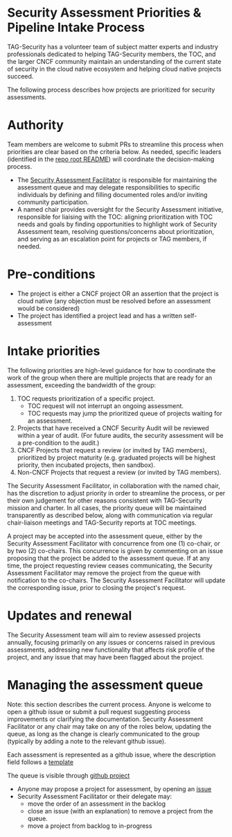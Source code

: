 # Security Assessment Priorities & Pipeline Intake Process

TAG-Security has a volunteer team of subject matter experts and industry
professionals dedicated to helping TAG-Security members, the TOC, and the larger
CNCF community maintain an understanding of the current state of security in the
cloud native ecosystem and helping cloud native projects succeed.

The following process describes how projects are prioritized for security
assessments.

# Authority

Team members are welcome to submit PRs to streamline this process when
priorities are clear based on the criteria below. As needed, specific leaders
(identified in the [repo root README](/README.md#security-assessments)) will
coordinate the decision-making process.

* The [Security Assessment
  Facilitator](/governance/roles.md#security-assessment-facilitator) is
  responsible for maintaining the assessment queue and may delegate
  responsibilities to specific individuals by defining and filling documented
  roles and/or inviting community participation.
* A named chair provides oversight for the Security Assessment initiative,
  responsible for liaising with the TOC: aligning prioritization with TOC needs
  and goals by finding opportunities to highlight work of Security Assessment
  team, resolving questions/concerns about prioritization, and serving as an
  escalation point for projects or TAG members, if needed.

# Pre-conditions

* The project is either a CNCF project OR an assertion that the project is cloud
  native (any objection must be resolved before an assessment would be
  considered)
* The project has identified a project lead and has a written self-assessment

# Intake priorities

The following priorities are high-level guidance for how to coordinate the
work of the group when there are multiple projects that are ready for an
assessment, exceeding the bandwidth of the group:

1. TOC requests prioritization of a specific project.
    * TOC request will not interrupt an ongoing assessment.
    * TOC requests may jump the prioritized queue of projects waiting for an assessment.
2. Projects that have received a CNCF Security Audit will be reviewed within a
   year of audit. (For future audits, the security assessment will be a
   pre-condition to the audit.)
3. CNCF Projects that request a review (or invited by TAG members), prioritized
   by project maturity (e.g. graduated projects will be highest priority, then
   incubated projects, then sandbox).
4. Non-CNCF Projects that request a review (or invited by TAG members).

The Security Assessment Facilitator, in collaboration with the named chair, has
the discretion to adjust priority in order to streamline the process, or per
their own judgement for other reasons consistent with TAG-Security mission and
charter.  In all cases, the priority queue will be maintained transparently as
described below, along with communication via regular chair-liaison meetings and
TAG-Security reports at TOC meetings.

A project may be accepted into the assessment queue, either by the Security Assessment
Facilitator with concurrence from one (1) co-chair, or by two (2) co-chairs.  This concurrence
is given by commenting on an issue proposing that the project be added to the assessment
queue.  If at any time, the project requesting review ceases communicating, the
Security Assessment Facilitator may remove the project from the queue with
notification to the co-chairs.  The Security Assessment Facilitator will update
the corresponding issue, prior to closing the project's request.

# Updates and renewal

The Security Assessment team will aim to review assessed projects annually,
focusing primarily on any issues or concerns raised in previous assessments,
addressing new functionality that affects risk profile of the project,
and any issue that may have been flagged about the project.

# Managing the assessment queue

Note: this section describes the current process. Anyone is welcome to open a
github issue or submit a pull request suggesting process improvements
or clarifying the documentation. Security Assessment Facilitator or any chair
may take on any of the roles below, updating the queue, as long as the change
is clearly communicated to the group (typically by adding a note to the
relevant github issue).

Each assessment is represented as a github issue, where the description field
follows a [template](/.github/ISSUE_TEMPLATE/joint-review.md)

The queue is visible through [github project](https://github.com/cncf/tag-security/projects/2)

* Anyone may propose a project for assessment, by opening an [issue](https://github.com/cncf/tag-security/issues/new?assignees=&labels=assessment&template=security-assessment.md&title=%5BAssessment%5D+Project+Name)
* Security Assessment Facilitator or their delegate may:
  * move the order of an assessment in the backlog
  * close an issue (with an explanation) to remove a project from the queue.
  * move a project from backlog to in-progress

